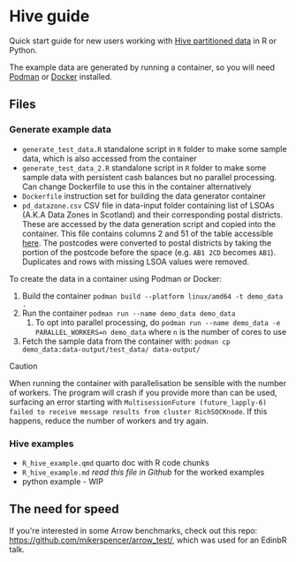 # Hive guide

Quick start guide for new users working with [Hive partitioned data](https://hive.apache.org/docs/latest/) in R or Python.

The example data are generated by running a container, so you will need [Podman](https://podman.io/) or [Docker](https://www.docker.com/) installed.

## Files

### Generate example data

* `generate_test_data.R` standalone script in `R` folder to make some sample data, which is also accessed from the container
* `generate_test_data_2.R` standalone script in `R` folder to make some sample data with persistent cash balances but no parallel processing. Can change Dockerfile to use this in the container alternatively
* `Dockerfile` instruction set for building the data generator container
* `pd_datazone.csv` CSV file in data-input folder containing list of LSOAs (A.K.A Data Zones in Scotland) and their corresponding postal districts. These are accessed by the data generation script and copied into the container. This file contains columns 2 and 51 of the table accessible [here](https://geoportal.statistics.gov.uk/search?q=PRD_ONSPD%20FEB_2025&sort=Date%20Created%7Ccreated%7Cdesc). The postcodes were converted to postal districts by taking the portion of the postcode before the space (e.g. `AB1 2CD` becomes `AB1`). Duplicates and rows with missing LSOA values were removed.



To create the data in a container using Podman or Docker:

1. Build the container `podman build --platform linux/amd64 -t demo_data .`
1. Run the container `podman run --name demo_data demo_data`
   1. To opt into parallel processing, do `podman run --name demo_data -e PARALLEL_WORKERS=n demo_data` where `n` is the number of cores to use
1. Fetch the sample data from the container with: `podman cp demo_data:data-output/test_data/ data-output/`

> [!CAUTION]
> When running the container with parallelisation be sensible with the number of workers. The program will crash if you provide more than can be used, surfacing an error starting with `MultisessionFuture (future_lapply-6) failed to receive message results from cluster RichSOCKnode`. If this happens, reduce the number of workers and try again.

### Hive examples

* `R_hive_example.qmd` quarto doc with R code chunks
* `R_hive_example.md` *read this file in Github* for the worked examples
* python example - WIP


## The need for speed

If you're interested in some Arrow benchmarks, check out this repo: https://github.com/mikerspencer/arrow_test/, which was used for an EdinbR talk.
